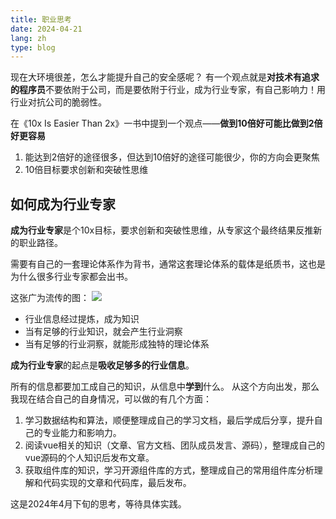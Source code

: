 ```yaml
---
title: 职业思考
date: 2024-04-21
lang: zh
type: blog
---
```


现在大环境很差，怎么才能提升自己的安全感呢？
有一个观点就是**对技术有追求的程序员**不要依附于公司，而是要依附于行业，成为行业专家，有自己影响力！用行业对抗公司的脆弱性。

在《10x Is Easier Than 2x》一书中提到一个观点——**做到10倍好可能比做到2倍好更容易**

1. 能达到2倍好的途径很多，但达到10倍好的途径可能很少，你的方向会更聚焦
2. 10倍目标要求创新和突破性思维

## 如何成为行业专家

**成为行业专家**是个10x目标，要求创新和突破性思维，从专家这个最终结果反推新的职业路径。

需要有自己的一套理论体系作为背书，通常这套理论体系的载体是纸质书，这也是为什么很多行业专家都会出书。

这张广为流传的图：
![](https://static.ajiu9.cn/images/20240421153354.png)

- 行业信息经过提炼，成为知识
- 当有足够的行业知识，就会产生行业洞察
- 当有足够的行业洞察，就能形成独特的理论体系

**成为行业专家**的起点是**吸收足够多的行业信息**。

所有的信息都要加工成自己的知识，从信息中**学到**什么。
从这个方向出发，那么我现在结合自己的自身情况，可以做的有几个方面：

1. 学习数据结构和算法，顺便整理成自己的学习文档，最后学成后分享，提升自己的专业能力和影响力。
2. 阅读vue相关的知识（文章、官方文档、团队成员发言、源码），整理成自己的vue源码的个人知识后发布文章。
3. 获取组件库的知识，学习开源组件库的方式，整理成自己的常用组件库分析理解和代码实现的文章和代码库，最后发布。

这是2024年4月下旬的思考，等待具体实践。
